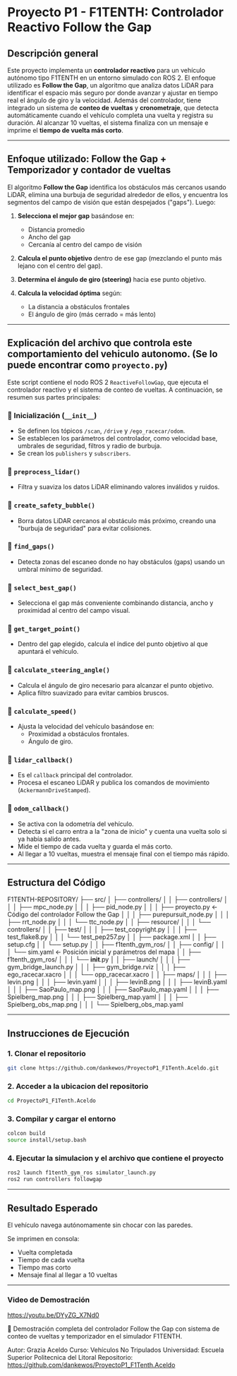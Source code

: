 # Proyecto P1 - F1TENTH: Controlador Reactivo Follow the Gap

## Descripción general

Este proyecto implementa un **controlador reactivo** para un vehículo autónomo tipo F1TENTH en un entorno simulado con ROS 2. El enfoque utilizado es **Follow the Gap**, un algoritmo que analiza datos LiDAR para identificar el espacio más seguro por donde avanzar y ajustar en tiempo real el ángulo de giro y la velocidad. Además del controlador, tiene integrado un sistema de **conteo de vueltas** y **cronometraje**, que detecta automáticamente cuando el vehículo completa una vuelta y registra su duración. Al alcanzar 10 vueltas, el sistema finaliza con un mensaje e imprime el **tiempo de vuelta más corto**.

---

## Enfoque utilizado: Follow the Gap + Temporizador y contador de vueltas

El algoritmo **Follow the Gap** identifica los obstáculos más cercanos usando LiDAR, elimina una burbuja de seguridad alrededor de ellos, y encuentra los segmentos del campo de visión que están despejados ("gaps"). Luego:

1. **Selecciona el mejor gap** basándose en:
   - Distancia promedio
   - Ancho del gap
   - Cercanía al centro del campo de visión

2. **Calcula el punto objetivo** dentro de ese gap (mezclando el punto más lejano con el centro del gap).

3. **Determina el ángulo de giro (steering)** hacia ese punto objetivo.

4. **Calcula la velocidad óptima** según:
   - La distancia a obstáculos frontales
   - El ángulo de giro (más cerrado = más lento)

---

## Explicación del archivo que controla este comportamiento del vehiculo autonomo. (Se lo puede encontrar como `proyecto.py`)

Este script contiene el nodo ROS 2 `ReactiveFollowGap`, que ejecuta el controlador reactivo y el sistema de conteo de vueltas. A continuación, se resumen sus partes principales:

### 🔹 Inicialización (`__init__`)
- Se definen los tópicos `/scan`, `/drive` y `/ego_racecar/odom`.
- Se establecen los parámetros del controlador, como velocidad base, umbrales de seguridad, filtros y radio de burbuja.
- Se crean los `publishers` y `subscribers`.

### 🔹 `preprocess_lidar()`
- Filtra y suaviza los datos LiDAR eliminando valores inválidos y ruidos.

### 🔹 `create_safety_bubble()`
- Borra datos LiDAR cercanos al obstáculo más próximo, creando una "burbuja de seguridad" para evitar colisiones.

### 🔹 `find_gaps()`
- Detecta zonas del escaneo donde no hay obstáculos (gaps) usando un umbral mínimo de seguridad.

### 🔹 `select_best_gap()`
- Selecciona el gap más conveniente combinando distancia, ancho y proximidad al centro del campo visual.

### 🔹 `get_target_point()`
- Dentro del gap elegido, calcula el índice del punto objetivo al que apuntará el vehículo.

### 🔹 `calculate_steering_angle()`
- Calcula el ángulo de giro necesario para alcanzar el punto objetivo.
- Aplica filtro suavizado para evitar cambios bruscos.

### 🔹 `calculate_speed()`
- Ajusta la velocidad del vehículo basándose en:
  - Proximidad a obstáculos frontales.
  - Ángulo de giro.

### 🔹 `lidar_callback()`
- Es el `callback` principal del controlador.
- Procesa el escaneo LiDAR y publica los comandos de movimiento (`AckermannDriveStamped`).

### 🔹 `odom_callback()`
- Se activa con la odometría del vehículo.
- Detecta si el carro entra a la "zona de inicio" y cuenta una vuelta solo si ya había salido antes.
- Mide el tiempo de cada vuelta y guarda el más corto.
- Al llegar a 10 vueltas, muestra el mensaje final con el tiempo más rápido.

---

## Estructura del Código

F1TENTH-REPOSITORY/
├── src/
│   ├── controllers/
│   │   ├── controllers/
│   │   │   ├── mpc_node.py
│   │   │   ├── pid_node.py
│   │   │   ├── proyecto.py         ← Código del controlador Follow the Gap
│   │   │   ├── purepursuit_node.py
│   │   │   ├── rrt_node.py
│   │   │   └── ttc_node.py
│   │   ├── resource/
│   │   │   └── controllers/
│   │   ├── test/
│   │   │   ├── test_copyright.py
│   │   │   ├── test_flake8.py
│   │   │   └── test_pep257.py
│   │   ├── package.xml
│   │   ├── setup.cfg
│   │   └── setup.py
│
│   ├── f1tenth_gym_ros/
│   │   ├── config/
│   │   │   └── sim.yaml             ← Posición inicial y parámetros del mapa
│   │   ├── f1tenth_gym_ros/
│   │   │   └── __init__.py
│   │   ├── launch/
│   │   │   ├── gym_bridge_launch.py
│   │   │   ├── gym_bridge.rviz
│   │   │   ├── ego_racecar.xacro
│   │   │   └── opp_racecar.xacro
│   │   ├── maps/
│   │   │   ├── levin.png
│   │   │   ├── levin.yaml
│   │   │   ├── levinB.png
│   │   │   ├── levinB.yaml
│   │   │   ├── SaoPaulo_map.png
│   │   │   ├── SaoPaulo_map.yaml
│   │   │   ├── Spielberg_map.png
│   │   │   ├── Spielberg_map.yaml
│   │   │   ├── Spielberg_obs_map.png
│   │   │   └── Spielberg_obs_map.yaml

---

## Instrucciones de Ejecución

### 1. Clonar el repositorio

```bash
git clone https://github.com/dankewos/ProyectoP1_F1Tenth.Aceldo.git
```

### 2. Acceder a la ubicacion del repositorio
```bash
cd ProyectoP1_F1Tenth.Aceldo
```
### 3. Compilar y cargar el entorno
```bash
colcon build
source install/setup.bash
```
### 4. Ejecutar la simulacion y el archivo que contiene el proyecto
```bash
ros2 launch f1tenth_gym_ros simulator_launch.py
ros2 run controllers followgap
```
---
## Resultado Esperado

El vehículo navega autónomamente sin chocar con las paredes.

   Se imprimen en consola:
   
   - Vuelta completada
   - Tiempo de cada vuelta
   - Tiempo mas corto
   - Mensaje final al llegar a 10 vueltas
---


### Video de Demostración

https://youtu.be/DYyZG_X7Nd0

🎥 Demostración completa del controlador Follow the Gap con sistema de conteo de vueltas y temporizador en el simulador F1TENTH.


Autor: Grazia Aceldo
Curso: Vehículos No Tripulados
Universidad: Escuela Superior Politecnica del Litoral
Repositorio: https://github.com/dankewos/ProyectoP1_F1Tenth.Aceldo
